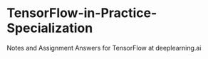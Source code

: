 # TensorFlow-in-Practice-Specialization
Notes and Assignment Answers for TensorFlow at deeplearning.ai

